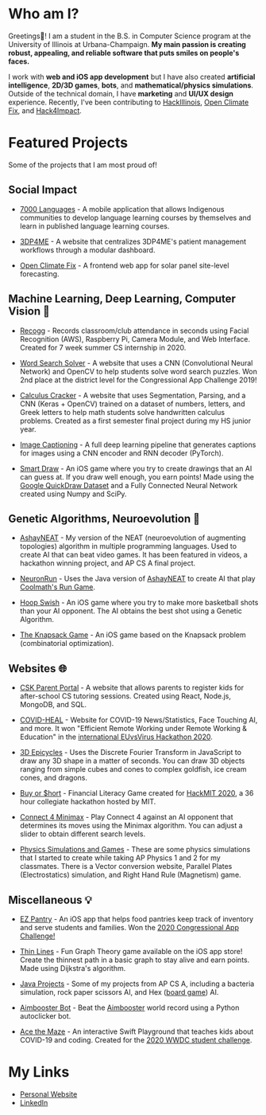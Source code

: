 


<!--
**ashayp22/ashayp22** is a ✨ _special_ ✨ repository because its `README.md` (this file) appears on your GitHub profile.
-->
# Who am I?

Greetings🖖! I am a student in the B.S. in Computer Science program at the University of Illinois at Urbana-Champaign. **My main passion is creating robust, appealing, and reliable software that puts smiles on people's faces.** 

I work with **web and iOS app development** but I have also created **artificial intelligence**, **2D/3D games**, **bots**, and **mathematical/physics simulations**. Outside of the technical domain, I have **marketing** and **UI/UX design** experience. Recently, I've been contributing to [HackIllinois](https://github.com/HackIllinois), [Open Climate Fix](https://github.com/openclimatefix), and [Hack4Impact](https://github.com/hack4impact-uiuc).

# Featured Projects

Some of the projects that I am most proud of!

## Social Impact

- [7000 Languages](https://github.com/hack4impact-uiuc/7000-languages) - A mobile application that allows Indigenous communities to develop language learning courses by themselves and learn in published language learning courses.
 
- [3DP4ME](https://uiuc.hack4impact.org/projects/3dp4me) - A website that centralizes 3DP4ME's patient management workflows through a modular dashboard.

- [Open Climate Fix](https://github.com/openclimatefix/pv-sites-mobile) - A frontend web app for solar panel site-level forecasting.

## Machine Learning, Deep Learning, Computer Vision 🧠

- [Recogg](https://github.com/ashayp22/Recogg) - Records classroom/club attendance in seconds using Facial Recognition (AWS), Raspberry Pi, Camera Module, and Web Interface. Created for 7 week summer CS internship in 2020.

- [Word Search Solver](https://github.com/ashayp22/WordSearchSolver) - A website that uses a CNN (Convolutional Neural Network) and OpenCV to help students solve word search puzzles. Won 2nd place at the district level for the Congressional App Challenge 2019!

- [Calculus Cracker](https://github.com/ashayp22/Calculus-Cracker) - A website that uses Segmentation, Parsing, and a CNN (Keras + OpenCV) trained on a dataset of numbers, letters, and Greek letters to help math students solve handwritten calculus problems. Created as a first semester final project during my HS junior year.

- [Image Captioning](https://github.com/ashayp22/Image-Captioning) - A full deep learning pipeline that generates captions for images using a CNN encoder and RNN decoder (PyTorch).

- [Smart Draw](https://github.com/ashayp22/Smart-Draw) - An iOS game where you try to create drawings that an AI can guess at. If you draw well enough, you earn points! Made using the [Google QuickDraw Dataset](https://github.com/googlecreativelab/quickdraw-dataset) and a Fully Connected Neural Network created using Numpy and SciPy.

## Genetic Algorithms, Neuroevolution 🧬

- [AshayNEAT](https://github.com/ashayp22/AshayNEAT) - My version of the NEAT (neuroevolution of augmenting topologies) algorithm in multiple programming languages. Used to create AI that can beat video games. It has been featured in videos, a hackathon winning project, and AP CS A final project.

- [NeuronRun](https://github.com/ashayp22/NeuroRun) - Uses the Java version of [AshayNEAT](https://github.com/ashayp22/AshayNEAT) to create AI that play [Coolmath's Run Game](https://www.coolmathgames.com/0-run-3).

- [Hoop Swish](https://github.com/ashayp22/Hoop-Swish) - An iOS game where you try to make more basketball shots than your AI opponent. The AI obtains the best shot using a Genetic Algorithm. 

- [The Knapsack Game](https://github.com/ashayp22/The-Knapsack-Game) - An iOS game based on the Knapsack problem (combinatorial optimization). 

## Websites 🌐

- [CSK Parent Portal](https://github.com/Comp-Sci-Kids/CSKPortal) - A website that allows parents to register kids for after-school CS tutoring sessions. Created using React, Node.js, MongoDB, and SQL.

- [COVID-HEAL](https://github.com/ashayp22/COVID-HEAL) - Website for COVID-19 News/Statistics, Face Touching AI, and more. It won "Efficient Remote Working under Remote Working & Education" in the [international EUvsVirus Hackathon 2020](https://www.euvsvirus.org/results/).

- [3D Epicycles](https://github.com/ashayp22/3d-epicycles) - Uses the Discrete Fourier Transform in JavaScript to draw any 3D shape in a matter of seconds. You can draw 3D objects ranging from simple cubes and cones to complex goldfish, ice cream cones, and dragons.

- [Buy or $hort](https://github.com/ashayp22/HackMIT) - Financial Literacy Game created for [HackMIT 2020](http://hackmit.com/), a 36 hour collegiate hackathon hosted by MIT.

- [Connect 4 Minimax](https://github.com/ashayp22/Connect4Minimax) - Play Connect 4 against an AI opponent that determines its moves using the Minimax algorithm. You can adjust a slider to obtain different search levels.

- [Physics Simulations and Games](https://github.com/ashayp22/Physics-Simulations) - These are some physics simulations that I started to create while taking AP Physics 1 and 2 for my classmates. There is a Vector conversion website, Parallel Plates (Electrostatics) simulation, and Right Hand Rule (Magnetism) game.

## Miscellaneous 💡

- [EZ Pantry](https://github.com/EZ-Pantry) - An iOS app that helps food pantries keep track of inventory and serve students and families. Won the [2020 Congressional App Challenge!](https://www.congressionalappchallenge.us/20-IL08)

- [Thin Lines](https://github.com/ashayp22/Thin-Lines) - Fun Graph Theory game available on the iOS app store! Create the thinnest path in a basic graph to stay alive and earn points. Made using Dijkstra's algorithm.

- [Java Projects](https://github.com/ashayp22/Java-Projects-AP-CS-A) - Some of my projects from AP CS A, including a bacteria simulation, rock paper scissors AI, and Hex ([board game](https://en.wikipedia.org/wiki/Hex_(board_game))) AI.

- [Aimbooster Bot](https://github.com/ashayp22/aimboosterbot) - Beat the [Aimbooster](http://www.aimbooster.com/) world record using a Python autoclicker bot.

- [Ace the Maze](https://github.com/ashayp22/Ace-the-Maze) - An interactive Swift Playground that teaches kids about COVID-19 and coding. Created for the [2020 WWDC student challenge](https://www.apple.com/newsroom/2020/06/apples-wwdc20-swift-student-challenge-winners-determined-to-shape-the-future/). 

# My Links

* [Personal Website](http://ashayp.com/)
* [LinkedIn](https://www.linkedin.com/in/ashay-parikh-a0621619a/)
